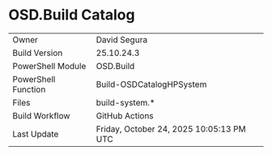 ﻿# OSD.Build Catalog

| | |
|-|-|
| Owner | David Segura |
| Build Version | 25.10.24.3 |
| PowerShell Module | OSD.Build |
| PowerShell Function | Build-OSDCatalogHPSystem |
| Files | build-system.* |
| Build Workflow | GitHub Actions |
| Last Update | Friday, October 24, 2025 10:05:13 PM UTC |
